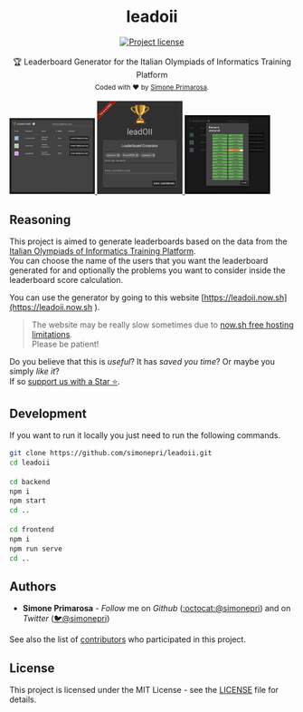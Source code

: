 <h1 align="center">
  <b>leadoii</b>
</h1>
<div align="center">
  <!-- License - MIT -->
  <a href="https://github.com/simonepri/leadoii#license">
    <img src="https://img.shields.io/github/license/simonepri/leadoii.svg" alt="Project license" />
  </a>
</div>
<br />
<div align="center">
  🏆 Leaderboard Generator for the Italian Olympiads of Informatics Training Platform
</div>
<div align="center">
  <sub>
    Coded with ❤️ by <a href="#authors">Simone Primarosa</a>.
  </sub>
</div>
<br/>

<a href="https://leadoii.now.sh">
  <img src="./media/leaderboard.png" alt="Leaderboard Generator for the Italian Olympiads of Informatics Training Platform" width="30%"/>
  <img src="./media/home.png" alt="Leaderboard Generator for the Italian Olympiads of Informatics Training Platform" width="30%"/>
  <img src="./media/problems.png" alt="Leaderboard Generator for the Italian Olympiads of Informatics Training Platform" width="30%"/>
</a>

## Reasoning
This project is aimed to generate leaderboards based on the data from the [Italian Olympiads of Informatics Training Platform](https://training.olinfo.it/#/ranking/1).  
You can choose the name of the users that you want the leaderboard generated for and optionally the problems you want to consider inside the leaderboard score calculation.

You can use the generator by going to this website [https://leadoii.now.sh](https://leadoii.now.sh
).
> The website may be really slow sometimes due to [now.sh free hosting limitations](https://zeit.co/docs/other/faq#why-does-my-deployment-occasionally-have-long-response-times).  
> Please be patient!

Do you believe that this is *useful*? It has *saved you time*? Or maybe you simply *like it*?  
If so [support us with a Star ⭐️](#start-of-content).

## Development
If you want to run it locally you just need to run the following commands.

```bash
git clone https://github.com/simonepri/leadoii.git
cd leadoii

cd backend
npm i
npm start
cd ..

cd frontend
npm i
npm run serve
cd ..
```

## Authors
- **Simone Primarosa** -  *Follow* me on *Github* ([:octocat:@simonepri](https://github.com/simonepri)) and on  *Twitter* ([🐦@simonepri](http://twitter.com/intent/user?screen_name=simoneprimarosa))

See also the list of [contributors](https://github.com/simonepri/node-package-skelethon/contributors) who participated in this project.

## License
This project is licensed under the MIT License - see the [LICENSE](https://github.com/simonepri/node-package-skelethon/LICENSE) file for details.
